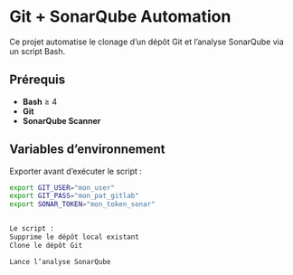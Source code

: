 
# Git + SonarQube Automation

Ce projet automatise le clonage d’un dépôt Git et l’analyse SonarQube via un script Bash.

## Prérequis
- **Bash** ≥ 4
- **Git**
- **SonarQube Scanner**

## Variables d’environnement
Exporter avant d’exécuter le script :
```bash
export GIT_USER="mon_user"
export GIT_PASS="mon_pat_gitlab"
export SONAR_TOKEN="mon_token_sonar"


Le script :
Supprime le dépôt local existant
Clone le dépôt Git

Lance l’analyse SonarQube

